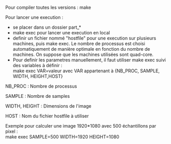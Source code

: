 Pour compiler toutes les versions : make

Pour lancer une execution : 
 - se placer dans un dossier part_*
 - make exec pour lancer une execution en local
 - definir un fichier nommé "hostfile" pour une execution sur plusieurs machines, puis make exec. Le nombre de processus est choisi automatiquement de manière optimale en fonction du nombre de machines. On suppose que les machines utilisées sont quad-core.
 - Pour definir les parametres manuellement, il faut utiliser make exec suivi des variables à définir :<br/>
 make exec VAR=valeur avec VAR appartenant à {NB_PROC, SAMPLE, WIDTH, HEIGHT,HOST} 

NB_PROC : Nombre de processus<br/>

SAMPLE : Nombre de samples<br/>

WIDTH, HEIGHT : Dimensions de l'image <br/>

HOST : Nom du fichier hostfile à utiliser<br/>

Exemple pour calculer une image 1920*1080 avec 500 échantillons par pixel : <br/>
make exec SAMPLE=500 WIDTH=1920 HEIGHT=1080
